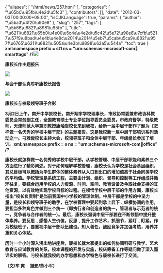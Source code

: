 {
    "aliases": [
        "/html/news/257.html"
    ],
    "categories": [
        "\u65b0\u95fb\u4e2d\u5fc3"
    ],
    "contributors": [],
    "date": "2012-03-03T00:00:00+08:00",
    "isCJKLanguage": true,
    "params": {
        "author": "\u5ba3\u4f20\u90e8"
    },
    "slug": "257",
    "tags": [
        "\u5b66\u6821\u8981\u95fb"
    ],
    "title": "\u6211\u6821\u65b0\u4e00\u5c4a\u4e2d\u5c42\u5e72\u90e8\u7cfb\u5217\u57f9\u8bad\u4e4b\u4e8c\u2014\u2014\u5eb7\u5cab\u5ca9\u6821\u957f\u6765\u6211\u6821\u505a\u4e3b\u9898\u62a5\u544a",
    "toc": true
}
**xml:namespace prefix = st1 ns = "urn:schemas-microsoft-com:office:smarttags" /?![](https://cdn.tfls.online/mirror/full/4b08713951e6d40b0ef431e62db88797b446922a.jpg)**

**康校长作主题报告**

**![](https://cdn.tfls.online/mirror/full/d7ed5041886a999994d8ef8e56b2497a22ffc102.jpg)**

**与会干部认真聆听康校长报告**

**![](https://cdn.tfls.online/mirror/full/34187749f56a2dea1eac96c3b641a0858f91b815.jpg)**

**康校长与校级领导班子合影**

**3月2日上午，南开中学原校长，南开翔宇学校理事长，市政协常委兼市政协科教委员会常务副主任，全国教育硕士专业学位指导委员会委员，市政府督学，特级教师，天津师范大学兼职教授康岫岩校长来到我校，给新一届中层干部作了题为《怎样做一名优秀的学校中层干部》的主题报告。这是我校新一届中层干部培训系列活动之一。刁雅俊校长主持大会，校领导班子和全体中层干部、年级组长参加了培训。xml:namespace prefix = o ns = "urn:schemas-microsoft-com:office:office" /?**

**康校长就怎样做一名优秀的学校中层干部，从学校管理、中层干部职能和素养三个方面进行了精彩阐述。对于如何理解学校管理，康校长认为学校是社会基层组织，其总目标可以概括为学生群体的整体素养从入口到出口的增加值高于社会同类学校的平均值。学校管理是系统工程，主要由计划、组织、领导和控制等工作组成并循环往复，要综合运用学校的人力资源、时间、空间、教育设备及争取社会支持的其他资源，以有效地实现学校目标的过程。在领悟学校中层干部的作用方面，康校长指出“校长负责制”是当前我国中小学校的管理体制。中层干部是学校的中坚力量，是校长和领导班子的助手，在学校管理中要起到承上启下﹑纵横协调的作用，要担当多种角色并做到三个统一（即执行者和创造者的统一，管理者与示范者的统一，竞争者与合作者的统一）。最后，康校长强调中层干部要在不断领悟中提升整体素养。要反思﹑感悟人生价值，反思﹑提升工作艺术，抓细节，紧盯﹑盯紧。作为校级班子，要重视中层干部队伍建设。知人善任，鼓励竞争并加强考核，用养并重和关心体贴。**

**历时一个小时深入浅出地讲座后，康校长就大家提出的如何协调科研与教学、艺术教育与应试教育的关系，校本课程的开发与实施，校庆筹备工作等疑问做了深入而详实的解答。刁校长就我校的办学思想和办学特色与康校长进行了交流。**

**（文/车 爽　 摄影/熊小军）**

